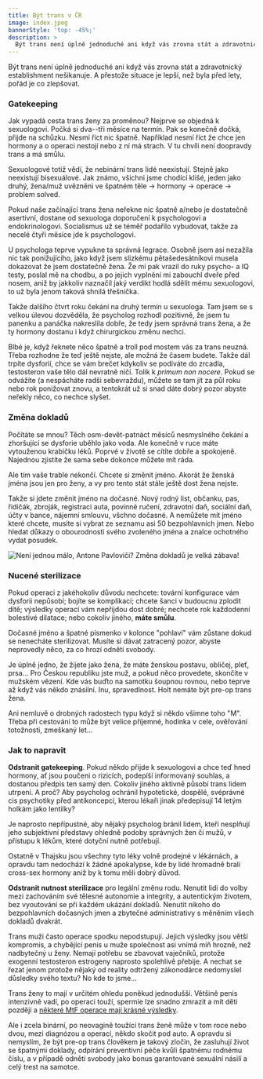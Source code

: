 ```yaml
---
title: Být trans v ČR
image: index.jpeg
bannerStyle: 'top: -45%;'
description: >
  Být trans není úplně jednoduché ani když vás zrovna stát a zdravotnický establishment nešikanuje.
---
```


Být trans není úplně jednoduché ani když vás zrovna stát a zdravotnický establishment nešikanuje. A přestože situace je lepší, než byla před lety, pořád je co zlepšovat.

### Gatekeeping

Jak vypadá cesta trans ženy za proměnou? Nejprve se objedná k sexuologovi. Počká si dva--tři měsíce na termín. Pak se konečně dočká, přijde na schůzku. Nesmí říct nic špatně. Například nesmí říct že chce jen hormony a o operaci nestojí nebo z ní má strach. V tu chvíli není doopravdy trans a má smůlu.

Sexuologové totiž vědí, že nebinární trans lidé neexistují. Stejně jako neexistují bisexuálové. Jak známo, všichni jsme chodící klišé, jeden jako druhý, žena/muž uvězněni ve špatném těle &#8594; hormony &#8594; operace &#8594; problem solved.

Pokud naše začínající trans žena neřekne nic špatně a/nebo je dostatečně asertivní, dostane od sexuologa doporučení k psychologovi a endokrinologovi. Socialismus už se téměř podařilo vybudovat, takže za necelé čtyři měsíce jde k psychologovi.

U psychologa teprve vypukne ta správná legrace. Osobně jsem asi nezažila nic tak ponižujícího, jako když jsem slizkému pětašedesátníkovi musela dokazovat že jsem dostatečně žena. Že mi pak vrazil do ruky psycho- a IQ testy, poslal mě na chodbu, a po jejich vyplnění mi zabouchl dveře před nosem, aniž by jakkoliv naznačil jaký verdikt hodlá sdělit mému sexuologovi, to už byla jenom taková shnilá třešnička.

Takže dalšího čtvrt roku čekání na druhý termín u sexuologa. Tam jsem se s velkou úlevou dozvěděla, že psycholog rozhodl pozitivně, že jsem tu panenku a panáčka nakreslila dobře, že tedy jsem správná trans žena, a že ty hormony dostanu i když chirurgickou změnu nechci.

Blbé je, když řeknete něco špatně a troll pod mostem vás za trans neuzná. Třeba rozhodne že teď ještě nejste, ale možná že časem budete. Takže dál trpíte dysforií, chce se vám brečet kdykoliv se podíváte do zrcadla, testosteron vaše tělo dál nevratně ničí. Tolik k *primum non nocere*. Pokud se odvážíte (a nespácháte radši sebevraždu), můžete se tam jít za půl roku nebo rok ponižovat znovu, a tentokrát už si snad dáte dobrý pozor abyste neřekly něco, co nechce slyšet.

### Změna dokladů

Počítáte se mnou? Těch osm-devět-patnáct měsíců nesmyslného čekání a zhoršující se dysforie uběhlo jako voda. Ale konečně v ruce máte vytouženou krabičku léků. Poprvé v životě se cítíte dobře a spokojeně. Najednou zjistíte že sama sebe dokonce můžete mít ráda.

Ale tím vaše trable nekončí. Chcete si změnit jméno. Akorát že ženská jména jsou jen pro ženy, a vy pro tento stát stále ještě dost žena nejste.

Takže si jdete změnit jméno na dočasné. Nový rodný list, občanku, pas, řidičák, zbroják, registraci auta, povinné ručení, zdravotní daň, sociální daň, účty v bance, nájemní smlouvu, všchno dočasné. A nemůžete mít jméno které chcete, musíte si vybrat ze seznamu asi 50 bezpohlavních jmen. Nebo hledat důkazy o obourodnosti svého zvoleného jména a znalce ochotného vydat posudek.

![Není jednou málo, Antone Pavloviči? Změna dokladů je velká zábava!](admin-660px.jpeg)

### Nucené sterilizace

Pokud operaci z jakéhokoliv důvodu nechcete: tovární konfigurace vám dysforii nepůsobí; bojíte se komplikací; chcete šanci v budoucnu zplodit dítě; výsledky operací vám nepřijdou dost dobré; nechcete rok každodenní bolestivé dilatace; nebo cokoliv jiného, **máte smůlu**.

Dočasné jméno a špatné písmenko v kolonce "pohlaví" vám zůstane dokud se nenecháte sterilizovat. Musíte si dávat zatracený pozor, abyste neprovedly něco, za co hrozí odnětí svobody.

Je úplně jedno, že žijete jako žena, že máte ženskou postavu, obličej, pleť, prsa... Pro Českou republiku jste muž, a pokud něco provedete, skončíte v mužském vězení. Kde vás buďto na samotku šoupnou rovnou, nebo teprve až když vás někdo znásilní. Inu, spravedlnost. Holt nemáte být pre-op trans žena.

Ani nemluvě o drobných radostech typu když si někdo všimne toho "M". Třeba při cestování to může být velice příjemné, hodinka v cele, ověřování totožnosti, zmeškaný let...

### Jak to napravit

**Odstranit gatekeeping**. Pokud někdo přijde k sexuologovi a chce teď hned hormony, ať jsou poučeni o rizicích, podepíší informovaný souhlas, a dostanou předpis ten samý den. Cokoliv jiného aktivně působí trans lidem utrpení. A proč? Aby psycholog ochránil hypotetické, dospělé, svéprávné cis psychotiky před antikoncepcí, kterou lékaři jinak předepisují 14 letým holkám jako lentilky?

Je naprosto nepřípustné, aby nějaký psycholog bránil lidem, kteří nesplňují jeho subjektivní představy ohledně podoby správných žen či mužů, v přístupu k lékům, které dotyční nutně potřebují.

Ostatně v Thajsku jsou všechny tyto léky volně prodejné v lékárnách, a opravdu tam nedochází k žádné apokalypse, kde by lidé hromadně brali cross-sex hormony aniž by k tomu měli dobrý důvod. 

**Odstranit nutnost sterilizace** pro legální změnu rodu. Nenutit lidi do volby mezi zachováním své tělesné autonomie a integrity, a autentickým životem, bez vyoutování se při každém ukázání dokladů. Nenutit nikoho do bezpohlavních dočasných jmen a zbytečné administrativy s měněním všech dokladů dvakrát.

Trans muži často operace spodku nepodstupují. Jejich výsledky jsou větší kompromis, a chybějící penis u muže společnost asi vnímá míň hrozně, než nadbytečný u ženy. Nemají potřebu se zbavovat vaječníků, protože exogenní testosteron estrogeny naprosto spolehlivě přebije. A nechat se řezat jenom protože nějaký od reality odtržený zákonodárce nedomyslel důsledky svého textu? No kde to jsme...

Trans ženy to mají v určitém ohledu poněkud jednodušší. Většině penis intenzivně vadí, po operaci touží, spermie lze snadno zmrazit a mít děti později a [některé MtF operace mají krásné výsledky](/aikchol-vs-motol/). 

Ale i zcela binární, po neovagině toužící trans ženě může v tom roce nebo dvou, mezi diagnózou a operací, někdo skočit pod auto. A opravdu si nemyslím, že být pre-op trans člověkem je takový zločin, že zasluhují život se špatnými doklady, odpírání preventivní péče kvůli špatnému rodnému číslu, a v případě odnětí svobody jako bonus garantované sexuální násilí a celý trest na samotce. 